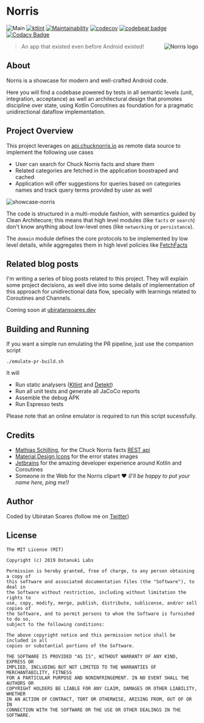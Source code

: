 # Norris
![Main](https://github.com/dotanuki-labs/norris/workflows/Main/badge.svg)
[![ktlint](https://img.shields.io/badge/code%20style-%E2%9D%A4-FF4081.svg)](https://ktlint.github.io/) [![Maintainability](https://api.codeclimate.com/v1/badges/42704b7b56bbdba33b99/maintainability)](https://codeclimate.com/github/dotanuki-labs/norris/maintainability) 
[![codecov](https://codecov.io/gh/dotanuki-labs/norris/branch/master/graph/badge.svg)](https://codecov.io/gh/dotanuki-labs/norris) 
[![codebeat badge](https://codebeat.co/badges/23b02036-2aaf-4325-a856-add0e46d6832)](https://codebeat.co/projects/github-com-dotanuki-labs-norris-master) 
[![Codacy Badge](https://api.codacy.com/project/badge/Grade/b1d3c2abc602421680d2324045b9829a)](https://www.codacy.com/app/ubiratansoares/norris?utm_source=github.com&amp;utm_medium=referral&amp;utm_content=dotanuki-labs/norris&amp;utm_campaign=Badge_Grade)

<img src=".github/assets/norris-logo.png" 
alt="Norris logo" title="The logo himself" align="right" />

> An app that existed even before Android existed!

## About

Norris is a showcase for modern and well-crafted Android code. 

Here you will find a codebase powered by tests in all semantic levels (unit, integration, acceptance) as well an architectural design that promotes discipline over state, using Kotlin Coroutines as foundation for a pragmatic unidirectional dataflow implementation.


## Project Overview

This project leverages on [api.chucknorris.io](https://api.chucknorris.io/) as remote data source to implement the following use cases

- User can search for Chuck Norris facts and share them
- Related categories are fetched in the application boostraped and cached
- Application will offer suggestions for queries based on categories names and track query terms provided by user as well

![showcase-norris](.github/assets/showcase-norris.png)

The code is structured in a multi-module fashion, with semantics guided by Clean Architecure; this means that high level modules (like `facts` or `search`) don't know anything about low-level ones (like `networking` or `persistance`). 

The `domain` module defines the core protocols to be implemented by low level details, while aggregates them in high level policies like [FetchFacts](https://github.com/dotanuki-labs/norris/blob/master/domain/src/main/java/io/dotanuki/norris/domain/FetchFacts.kt)


## Related blog posts

I'm writing a series of blog posts related to this project. They will explain some project decisions, as well dive into some details of implementation of this approach for unidirectional data flow, specially with learnings related to Coroutines and Channels.

Coming soon at [ubiratansoares.dev](https://ubiratansoares.dev)

## Building and Running

If you want a simple run emulating the PR pipeline, just use the companion script

```
./emulate-pr-build.sh
```

It will

- Run static analysers ([Ktlint](https://github.com/pinterest/ktlint) and [Detekt](https://arturbosch.github.io/detekt/))
- Run all unit tests and generate all JaCoCo reports
- Assemble the debug APK
- Run Espresso tests

Please note that an online emulator is required to run this script sucessfully.

## Credits

- [Mathias Schilling](https://github.com/matchilling), for the Chuck Norris facts [REST api](https://api.chucknorris.io/)
- [Material Design Icons](https://materialdesignicons.com/) for the error states images
- [Jetbrains](https://www.jetbrains.com/) for the amazing developer experience around Kotlin and Coroutines
- Someone in the Web for the Norris clipart ❤️ _(I'll be happy to put your name here, ping me!)_

## Author

Coded by Ubiratan Soares (follow me on [Twitter](https://twitter.com/ubiratanfsoares))


## License

```
The MIT License (MIT)

Copyright (c) 2019 Dotanuki Labs

Permission is hereby granted, free of charge, to any person obtaining a copy of
this software and associated documentation files (the "Software"), to deal in
the Software without restriction, including without limitation the rights to
use, copy, modify, merge, publish, distribute, sublicense, and/or sell copies of
the Software, and to permit persons to whom the Software is furnished to do so,
subject to the following conditions:

The above copyright notice and this permission notice shall be included in all
copies or substantial portions of the Software.

THE SOFTWARE IS PROVIDED "AS IS", WITHOUT WARRANTY OF ANY KIND, EXPRESS OR
IMPLIED, INCLUDING BUT NOT LIMITED TO THE WARRANTIES OF MERCHANTABILITY, FITNESS
FOR A PARTICULAR PURPOSE AND NONINFRINGEMENT. IN NO EVENT SHALL THE AUTHORS OR
COPYRIGHT HOLDERS BE LIABLE FOR ANY CLAIM, DAMAGES OR OTHER LIABILITY, WHETHER
IN AN ACTION OF CONTRACT, TORT OR OTHERWISE, ARISING FROM, OUT OF OR IN
CONNECTION WITH THE SOFTWARE OR THE USE OR OTHER DEALINGS IN THE SOFTWARE.
```
